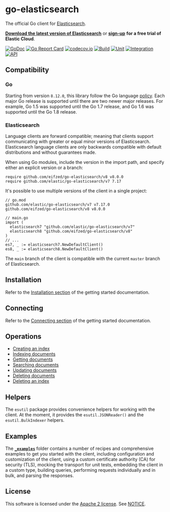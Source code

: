 # go-elasticsearch

The official Go client for [Elasticsearch](https://www.elastic.co/products/elasticsearch).

**[Download the latest version of Elasticsearch](https://www.elastic.co/downloads/elasticsearch)**
or
**[sign-up](https://cloud.elastic.co/registration?elektra=en-ess-sign-up-page)**
**for a free trial of Elastic Cloud**.

[![GoDoc](https://godoc.org/github.com/elastic/go-elasticsearch?status.svg)](https://pkg.go.dev/github.com/eifzed/go-elasticsearch/v8)
[![Go Report Card](https://goreportcard.com/badge/github.com/elastic/go-elasticsearch)](https://goreportcard.com/report/github.com/elastic/go-elasticsearch)
[![codecov.io](https://codecov.io/github/elastic/go-elasticsearch/coverage.svg?branch=main)](https://codecov.io/gh/elastic/go-elasticsearch?branch=main)
[![Build](https://github.com/elastic/go-elasticsearch/workflows/Build/badge.svg)](https://github.com/elastic/go-elasticsearch/actions?query=branch%3Amain)
[![Unit](https://github.com/elastic/go-elasticsearch/workflows/Unit/badge.svg)](https://github.com/elastic/go-elasticsearch/actions?query=branch%3Amain)
[![Integration](https://github.com/elastic/go-elasticsearch/workflows/Integration/badge.svg)](https://github.com/elastic/go-elasticsearch/actions?query=branch%3Amain)
[![API](https://github.com/elastic/go-elasticsearch/workflows/API/badge.svg)](https://github.com/elastic/go-elasticsearch/actions?query=branch%3Amain)

## Compatibility

### Go

Starting from version `8.12.0`, this library follow the Go language [policy](https://go.dev/doc/devel/release#policy). Each major Go release is supported until there are two newer major releases. For example, Go 1.5 was supported until the Go 1.7 release, and Go 1.6 was supported until the Go 1.8 release.

### Elasticsearch

Language clients are forward compatible; meaning that clients support communicating with greater or equal minor versions of Elasticsearch.
Elasticsearch language clients are only backwards compatible with default distributions and without guarantees made.

When using Go modules, include the version in the import path, and specify either an explicit version or a branch:

    require github.com/eifzed/go-elasticsearch/v8 v8.0.0
    require github.com/elastic/go-elasticsearch/v7 7.17

It's possible to use multiple versions of the client in a single project:

    // go.mod
    github.com/elastic/go-elasticsearch/v7 v7.17.0
    github.com/eifzed/go-elasticsearch/v8 v8.0.0

    // main.go
    import (
      elasticsearch7 "github.com/elastic/go-elasticsearch/v7"
      elasticsearch8 "github.com/eifzed/go-elasticsearch/v8"
    )
    // ...
    es7, _ := elasticsearch7.NewDefaultClient()
    es8, _ := elasticsearch8.NewDefaultClient()

The `main` branch of the client is compatible with the current `master` branch of Elasticsearch.

<!-- ----------------------------------------------------------------------------------------------- -->

## Installation

Refer to the [Installation section](https://www.elastic.co/guide/en/elasticsearch/client/go-api/current/getting-started-go.html#_installation)
of the getting started documentation.

<!-- ----------------------------------------------------------------------------------------------- -->

## Connecting

Refer to the [Connecting section](https://www.elastic.co/guide/en/elasticsearch/client/go-api/current/getting-started-go.html#_connecting)
of the getting started documentation.

## Operations

* [Creating an index](https://www.elastic.co/guide/en/elasticsearch/client/go-api/current/getting-started-go.html#_creating_an_index)
* [Indexing documents](https://www.elastic.co/guide/en/elasticsearch/client/go-api/current/getting-started-go.html#_indexing_documents)
* [Getting documents](https://www.elastic.co/guide/en/elasticsearch/client/go-api/current/getting-started-go.html#_getting_documents)
* [Searching documents](https://www.elastic.co/guide/en/elasticsearch/client/go-api/current/getting-started-go.html#_searching_documents)
* [Updating documents](https://www.elastic.co/guide/en/elasticsearch/client/go-api/current/getting-started-go.html#_updating_documents)
* [Deleting documents](https://www.elastic.co/guide/en/elasticsearch/client/go-api/current/getting-started-go.html#_deleting_documents)
* [Deleting an index](https://www.elastic.co/guide/en/elasticsearch/client/go-api/current/getting-started-go.html#_deleting_an_index)
<!-- ----------------------------------------------------------------------------------------------- -->

## Helpers

The `esutil` package provides convenience helpers for working with the client. At the moment, it provides the `esutil.JSONReader()` and the `esutil.BulkIndexer` helpers.

<!-- ----------------------------------------------------------------------------------------------- -->

## Examples

The **[`_examples`](./_examples)** folder contains a number of recipes and comprehensive examples to get you started with the client, including configuration and customization of the client, using a custom certificate authority (CA) for security (TLS), mocking the transport for unit tests, embedding the client in a custom type, building queries, performing requests individually and in bulk, and parsing the responses.

<!-- ----------------------------------------------------------------------------------------------- -->

## License

This software is licensed under the [Apache 2 license](./LICENSE). See [NOTICE](./NOTICE).
